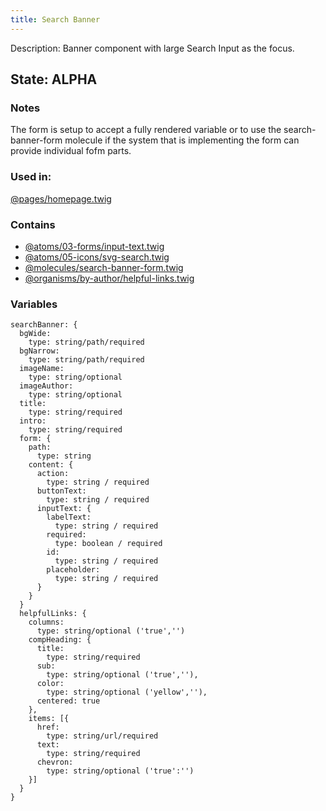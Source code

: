```yaml
---
title: Search Banner
---
```

Description: Banner component with large Search Input as the focus.
## State: ALPHA

###  Notes
The form is setup to accept a fully rendered variable or to use the search-banner-form molecule if the system that is implementing the form can provide individual fofm parts.

### Used in: 
[@pages/homepage.twig](/?p=pages-Homepage)

### Contains
* [@atoms/03-forms/input-text.twig](/?p=atoms-input-text)
* [@atoms/05-icons/svg-search.twig](/?p=atoms-svg-search)
* [@molecules/search-banner-form.twig](/?p=molecules-search-banner-form)
* [@organisms/by-author/helpful-links.twig](/?p=organisms-helpful-links)

### Variables 
~~~ 
searchBanner: {
  bgWide: 
    type: string/path/required
  bgNarrow: 
    type: string/path/required
  imageName: 
    type: string/optional
  imageAuthor: 
    type: string/optional
  title: 
    type: string/required
  intro: 
    type: string/required
  form: {
    path:
      type: string
    content: {
      action:
        type: string / required
      buttonText:
        type: string / required
      inputText: {
        labelText:
          type: string / required
        required:
          type: boolean / required
        id:
          type: string / required
        placeholder:
          type: string / required
      }
    }
  }
  helpfulLinks: {
    columns: 
      type: string/optional ('true','')
    compHeading: {
      title: 
        type: string/required
      sub: 
        type: string/optional ('true',''),
      color: 
        type: string/optional ('yellow',''),
      centered: true
    },
    items: [{
      href:
        type: string/url/required
      text:
        type: string/required
      chevron: 
        type: string/optional ('true':'')
    }]
  }
}
~~~